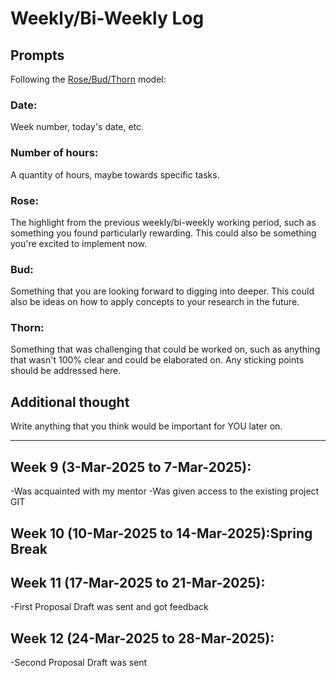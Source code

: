 # Weekly/Bi-Weekly Log

## Prompts
Following the [Rose/Bud/Thorn](https://www.panoramaed.com/blog/rose-bud-thorn-activity-and-worksheet#:~:text=%22Rose%2C%20Bud%2C%20Thorn%22%20is%20a%20mindful%20design%2D,day%2C%20week%2C%20or%20month.) model:

### Date: 
Week number, today's date, etc. 


### Number of hours: 
A quantity of hours, maybe towards specific tasks. 

### Rose:
The highlight from the previous weekly/bi-weekly working period, such as something you found particularly rewarding. This could also be something you're excited to implement now.

### Bud: 
Something that you are looking forward to digging into deeper. This could also be ideas on how to apply concepts to your research in the future. 

### Thorn: 
Something that was challenging that could be worked on, such as anything that wasn't 100% clear and could be elaborated on. Any sticking points should be addressed here. 

## Additional thought
Write anything that you think would be important for YOU later on.

---
## Week 9 (3-Mar-2025 to 7-Mar-2025):
-Was acquainted with my mentor
-Was given access to the existing project GIT

## Week 10 (10-Mar-2025 to 14-Mar-2025):Spring Break

## Week 11 (17-Mar-2025 to 21-Mar-2025):
-First Proposal Draft was sent and got feedback

## Week 12 (24-Mar-2025 to 28-Mar-2025):
-Second Proposal Draft was sent








